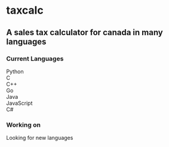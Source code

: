 # taxcalc

## A sales tax calculator for canada in many languages
### Current Languages
Python  
C  
C++  
Go  
Java  
JavaScript  
C#
### Working on
Looking for new languages


